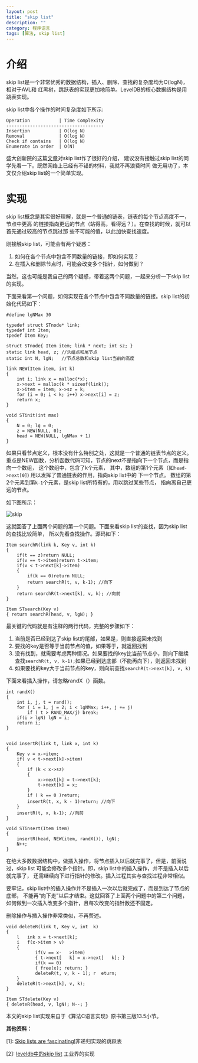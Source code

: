 ```yaml
---
layout: post
title: "skip list"
description: ""
category: 程序语言
tags: [算法, skip list]
---
```


# 介绍

skip list是一个非常优秀的数据结构，插入、删除、查找的复杂度均为O(logN)，相对于AVL和
红黑树，跳跃表的实现更加地简单。LevelDB的核心数据结构是用跳表实现。

skip list中各个操作的时间复杂度如下所示:

	Operation	        | Time Complexity
	-------------------------------------
	Insertion	        | O(log N)
	Removal	            | O(log N)
	Check if contains   | O(log N)
	Enumerate in order  | O(N)

盛大创新院的这篇[文章](http://in.sdo.com/?p=711)对skip list作了很好的介绍，
建议没有接触过skip list的同学先看一下。既然网络上已经有不错的材料，我就不再浪费时间
做无用功了，本文仅介绍skip list的一个简单实现。

# 实现

skip list概念是其实很好理解，就是一个普通的链表，链表的每个节点高度不一，节点中更高
的链接指向更远的节点（站得高，看得远？）。在查找的时候，就可以首先通过较高的节点跳过那
些不可能的值，以此加快查找速度。

刚接触skip list，可能会有两个疑惑：

1. 如何在各个节点中包含不同数量的链接，即如何实现？
2. 在插入和删除节点时，可能会改变多个指针，如何做到？

当然，这也可能是我自己的两个疑惑，带着这两个问题，一起来分析一下skip list的实现。

下面来看第一个问题，如何实现在各个节点中包含不同数量的链接。skip list的初始化代码如下：


	#define lgNMax 30

	typedef struct STnode* link;
	typedef int Item;
	tpedef Item Key;

	struct STnode{ Item item; link * next; int sz; }
	static link head, z; //头结点和尾节点
	static int N, lgN;   //节点总数和skip list当前的高度

	link NEW(Item item, int k)
	{
	    int i; link x = malloc(*x);
	    x->next = malloc(k * sizeof(link));
	    x->item = item; x->sz = k;
	    for (i = 0; i < k; i++) x->next[i] = z;
	    return x;
	}

	void STinit(int max)
	{
	    N = 0; lg = 0;
	    z = NEW(NULL, 0);
	    head = NEW(NULL, lgNMax + 1)
	}


如果只看节点定义，根本没有什么特别之处，这就是一个普通的链表节点的定义。
重点是NEW函数，分析函数代码可知，节点的next不是指向下一个节点，而是指向一个数组，
这个数组中，包含了k个元素， 其中，数组的第1个元素（如`head->next[0]`)
用以发挥了普通链表的作用，指向skip list中的 下一个节点。
数组的第2个元素到第`k-1`个元素，是skip list所特有的，用以跳过某些节点，
指向离自己更远的节点。

如下图所示：

![skip](/cn/image/skip-list.png)

这就回答了上面两个问题的第一个问题。下面来看skip list的查找，因为skip list的查找比较简单，
所以先看查找操作。源码如下：

	Item searchR(link k, Key v, int k)
	{
	    if(t == z)return NULL;
	    if(v == t->item)return t->item;
	    if(v < t->next[k]->item)
	    {
	        if(k == 0)return NULL;
	        return searchR(t, v, k-1); //向下
	    }
	    return searchR(t->next[k], v, k); //向前
	}

	Item STsearch(Key v)
	{ return searchR(head, v, lgN); }


最关键的代码就是有注释的两行代码，完整的步骤如下：

1. 当前是否已经到达了skip list的尾部，如果是，则直接返回未找到
2. 要找的key是否等于当前节点的值，如果等于，就返回找到
3. 没有找到，就需要考虑两种情况。如果要找的key比当前节点小，则向下继续
	查找`searchR(t, v, k-1);`如果已经到达底部（不能再向下），则返回未找到
4. 如果要找的key大于当前节点的key，则向前查找`searchR(t->next[k], v, k)`

下面来看插入操作，请忽略randX（）函数。

	int randX()
	{
	    int i, j, t = rand();
	    for ( i = 1, j = 2; i < lgNMax; i++, j += j)
	        if ( t > RAND_MAX/j) break;
	    if(i > lgN) lgN = i;
	    return i;
	}


	void insertR(link t, link x, int k)
	{
	    Key v = x->item;
	    if( v < t->next[k]->item)
	    {
	        if (k < x->sz)
	        {
	            x->next[k] = t->next[k];
	            t->next[k] = x;
	        }
	        if ( k == 0 )return;
	        insertR(t, x, k - 1)return; //向下
	    }
	    insertR(t, x, k-1); //向前
	}

	void STinsert(Item item)
	{
	    insertR(head, NEW(item, randX()), lgN);
	    N++;
	}

在绝大多数数据结构中，做插入操作，将节点插入以后就完事了，但是，前面说过，skip list
可能会修改多个指针。即，skip list中的插入操作，并不是插入以后就完事了，
还需继续向下进行指针的修改。插入过程其实与查找过程非常相似。

要牢记，skip list中的插入操作并不是插入一次以后就完成了，而是到达了节点的底部，
不能再“向下走”以后才结束。这就回答了上面两个问题中的第二个问题，
如何做到一次插入改变多个指针，且每次改变的指针数还不固定。

删除操作与插入操作非常类似，不再赘述。


	void deleteR(link t, Key v, int	 k)
	{
	    l	ink x = t->next[k];
	    i	f(x->item > v)
	    {
	     	   if(v == x-	>item)
	     	   { t->next[	k] = x->next[	k]; }
	     	   if(k == 0)
	     	   { free(x); return; }
	     	   deleteR(t, v, k - 1); r	eturn;
	    }
	    deleteR(t->next[k], v, k);
	}

	Item STdelete(Key v)
	{ deleteR(head, v, lgN); N--; }

本文的skip list实现来自于《算法C语言实现》原书第三版13.5小节。

**其他资料：**

\[1\]: [Skip lists are fascinating!](http://igoro.com/archive/skip-lists-are-fascinating/)非递归实现的跳跃表

\[2\]: [leveldb中的skip list](https://github.com/basho/leveldb/blob/develop/db/skiplist.h) 工业界的实现

